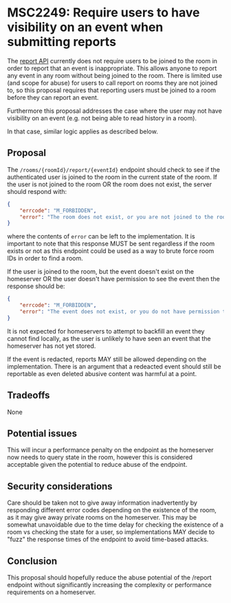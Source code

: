 # MSC2249: Require users to have visibility on an event when submitting reports

The [report API](https://matrix.org/docs/spec/client_server/r0.5.0#post-matrix-client-r0-rooms-roomid-report-eventid)
currently does not require users to be joined to the room in order to report that an
event is inappropriate. This allows anyone to report any event in any room  without being joined to the room.
There is limited use (and scope for abuse) for users to call report on rooms they are not joined to,
so this proposal requires that reporting users must be joined to a room before they can report an event.

Furthermore this proposal addresses the case where the user may not have visibility
on an event (e.g. not being able to read history in a room).

In that case, similar logic applies as described below.

## Proposal

The `/rooms/{roomId}/report/{eventId}` endpoint should check to see if the authenticated user
is joined to the room in the current state of the room. If the user is not joined to the room OR
the room does not exist, the server should respond with:

```json
{
    "errcode": "M_FORBIDDEN",
    "error": "The room does not exist, or you are not joined to the room."
}
```

where the contents of `error` can be left to the implementation. It is important to note that this response
MUST be sent regardless if the room exists or not as this endpoint could be used as a way to brute
force room IDs in order to find a room.

If the user is joined to the room, but the event doesn't exist on the homeserver OR the user doesn't have permission to see
the event then the response should be:

```json
{
    "errcode": "M_FORBIDDEN",
    "error": "The event does not exist, or you do not have permission to see it."
}
```

It is not expected for homeservers to attempt to backfill an event they cannot find locally, as the user is unlikely to
have seen an event that the homeserver has not yet stored.

If the event is redacted, reports MAY still be allowed depending on the implementation. There is an argument that
a redeacted event should still be reportable as even deleted abusive content was harmful at a point.


## Tradeoffs

None

## Potential issues

This will incur a performance penalty on the endpoint as the homeserver now needs to query state in the room, however
this is considered acceptable given the potential to reduce abuse of the endpoint.

## Security considerations

Care should be taken not to give away information inadvertently by responding different error codes depending
on the existence of the room, as it may give away private rooms on the homeserver. This may be somewhat unavoidable
due to the time delay for checking the existence of a room vs checking the state for a user, so implementations
MAY decide to "fuzz" the response times of the endpoint to avoid time-based attacks.
## Conclusion

This proposal should hopefully reduce the abuse potential of the /report endpoint without significantly increasing
the complexity or performance requirements on a homeserver.